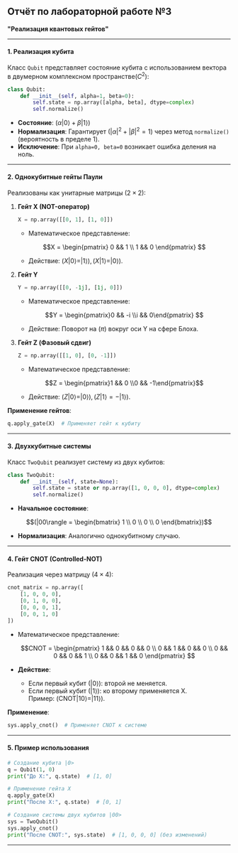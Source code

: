 ## Отчёт по лабораторной работе №3
**"Реализация квантовых гейтов"**  

---

#### **1. Реализация кубита**  
Класс `Qubit` представляет состояние кубита с использованием вектора в двумерном комплексном пространстве$({C}^2)$:  
```python
class Qubit:
    def __init__(self, alpha=1, beta=0):
        self.state = np.array([alpha, beta], dtype=complex)
        self.normalize()
```  
- **Состояние**: $(\alpha|0\rangle + \beta|1\rangle)$
- **Нормализация**: Гарантирует $(|\alpha|^2 + |\beta|^2 = 1)$ через метод `normalize()`(вероятность в пределе 1).  
- **Исключение**: При `alpha=0, beta=0` возникает ошибка деления на ноль.  

---

#### **2. Однокубитные гейты Паули**  
Реализованы как унитарные матрицы $(2 \times 2)$:  

1. **Гейт X (NOT-оператор)**  
   ```python
   X = np.array([[0, 1], [1, 0]])
   ```  
   - Математическое представление:  
    ```math
    X = \begin{pmatrix} 0 && 1 \\ 1 && 0 \end{pmatrix} 
    ```
   - Действие: $(X|0\rangle = |1\rangle), (X|1\rangle = |0\rangle)$.  

2. **Гейт Y**  
   ```python
   Y = np.array([[0, -1j], [1j, 0]])
   ```  
   - Математическое представление:  
    ```math 
    Y = \begin{pmatrix}0 && -i \\i && 0\end{pmatrix} 
    ```
   - Действие: Поворот на $(\pi)$ вокруг оси Y на сфере Блоха.  

3. **Гейт Z (Фазовый сдвиг)**  
   ```python
   Z = np.array([[1, 0], [0, -1]])
   ```  
   - Математическое представление:  
    ```math
    Z = \begin{pmatrix}1 && 0 \\0 && -1\end{pmatrix}
    ```
   - Действие: $(Z|0\rangle = |0\rangle), (Z|1\rangle = -|1\rangle)$.  

**Применение гейтов**:  
```python
q.apply_gate(X)  # Применяет гейт к кубиту
```

---

#### **3. Двухкубитные системы**  
Класс `TwoQubit` реализует систему из двух кубитов:  
```python
class TwoQubit:
    def __init__(self, state=None):
        self.state = state or np.array([1, 0, 0, 0], dtype=complex)
        self.normalize()
```  
- **Начальное состояние**: 
```math
(|00\rangle = \begin{bmatrix} 1 \\ 0 \\ 0 \\ 0 \end{bmatrix})
```
- **Нормализация**: Аналогично однокубитному случаю.  

---

#### **4. Гейт CNOT (Controlled-NOT)**  
Реализация через матрицу $(4 \times 4)$:  
```python
cnot_matrix = np.array([
    [1, 0, 0, 0],
    [0, 1, 0, 0],
    [0, 0, 0, 1],
    [0, 0, 1, 0]
])
```  
- Математическое представление:  
  
  ```math
  CNOT = \begin{pmatrix}
    1 && 0 && 0 && 0 \\
    0 && 1 && 0 && 0 \\
    0 && 0 && 0 && 1 \\
    0 && 0 && 1 && 0
    \end{pmatrix} 
    ```
- **Действие**:  
  - Если первый кубит $(|0\rangle)$: второй не меняется.  
  - Если первый кубит $(|1\rangle)$: ко второму применяется X.  
  Пример: $(\text{CNOT}|10\rangle = |11\rangle)$.  

**Применение**:  
```python
sys.apply_cnot()  # Применяет CNOT к системе
```

---

#### **5. Пример использования**  
```python
# Создание кубита |0>
q = Qubit(1, 0)  
print("До X:", q.state)  # [1, 0]

# Применение гейта X
q.apply_gate(X)  
print("После X:", q.state)  # [0, 1]

# Создание системы двух кубитов |00>
sys = TwoQubit()  
sys.apply_cnot()
print("После CNOT:", sys.state)  # [1, 0, 0, 0] (без изменений)
```

---

